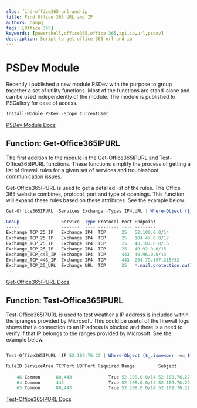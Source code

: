 ```yaml
---
slug: find-office365-url-and-ip
title: Find Office 365 URL and IP
authors: hanpq
tags: [Office 365]
keywords: [powershell,office365,office 365,api,ip,url,psdev]
description: Script to get office 365 url and ip
---
```


<div class="fb-share-button"
data-href="https://getps.dev/blog/find-office365-url-and-ip"
data-layout="button"
data-size="small">
</div>

# PSDev Module

Recently i published a new module PSDev with the purpose to group together a set of utility functions. Most of the functions are stand-alone and can be used independently of the module. The module is published to PSGallery for ease of access.

```powershell
Install-Module PSDev -Scope CurrentUser
```

[PSDev Module Docs](https://getps.dev/modules/PSDev/getstarted)

## Function: Get-Office365IPURL

The first addition to the module is the Get-Office365IPURL and Test-Office365IPURL functions. These functions simplify the process of getting a list of firewall rules for a given set of services and troubleshoot communication issues.

Get-Office365IPURL is used to get a detailed list of the rules. The Office 365 website combines, protocol, port and type of openings. This function will expand these rules based on these attributes. See the example below.

```powershell
Get-Office365IPURL -Services Exchange -Types IP4,URL | Where-Object {$_.Required -eq $true}

Group                Service  Type Protocol Port Endpoint                           Required
-----                -------  ---- -------- ---- --------                           --------
Exchange_TCP_25_IP   Exchange IP4  TCP      25   52.100.0.0/14                      True
Exchange_TCP_25_IP   Exchange IP4  TCP      25   104.47.0.0/17                      True
Exchange_TCP_25_IP   Exchange IP4  TCP      25   40.107.0.0/16                      True
Exchange_TCP_25_IP   Exchange IP4  TCP      25   40.92.0.0/15                       True
Exchange_TCP_443_IP  Exchange IP4  TCP      443  40.96.0.0/13                       True
Exchange_TCP_443_IP  Exchange IP4  TCP      443  204.79.197.215/32                  True
Exchange_TCP_25_URL  Exchange URL  TCP      25   *.mail.protection.outlook.com      True
...

```

[Get-Office365IPURL Docs](https://getps.dev/modules/PSDev/commands/Get-Office365IPURL)

## Function: Test-Office365IPURL

Test-Office365IPURL is used to test weather a IP address is included within the ipranges provided by Microsoft. This could be useful of the firewall logs shows that a connection to an IP adress is blocked and there is a need to verify if that IP belongs to the ranges provided by Microsoft. See the example below.

```powershell

Test-Office365IPURL -IP 52.109.76.22 | Where-Object {$_.ismember -eq $true} | Format-Table

RuleID ServiceArea TCPPort UDPPort Required Range         Subject      IsMember
------ ----------- ------- ------- -------- -----         -------      --------
    46 Common      80,443              True 52.108.0.0/14 52.109.76.22     True
    64 Common      443                 True 52.108.0.0/14 52.109.76.22     True
    65 Common      80,443              True 52.108.0.0/14 52.109.76.22     True

```

[Test-Office365IPURL Docs](https://getps.dev/modules/PSDev/commands/Test-Office365IPURL)

<Comments />
